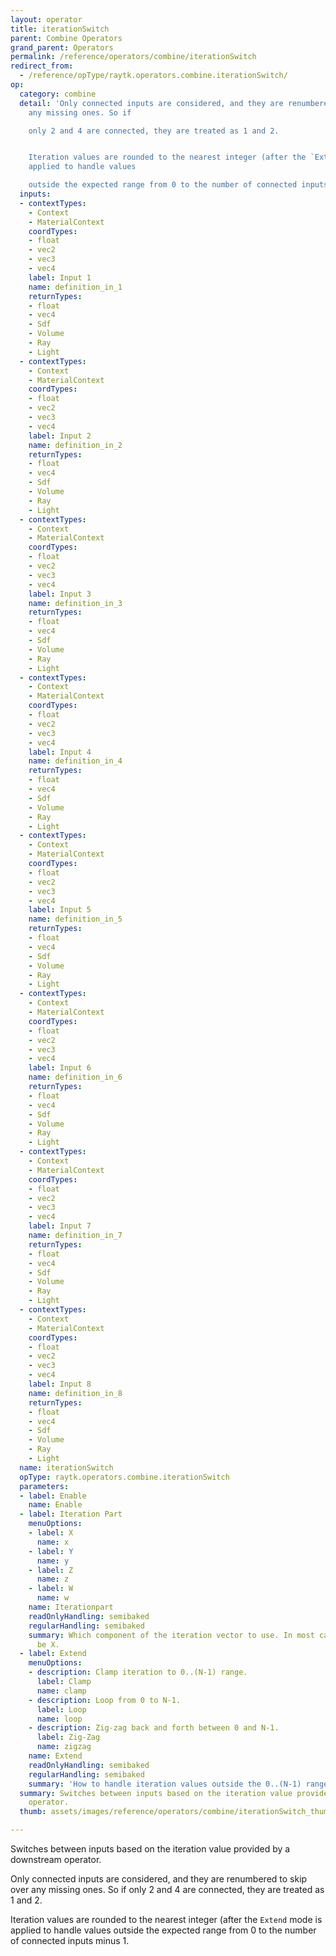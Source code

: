 ```yaml
---
layout: operator
title: iterationSwitch
parent: Combine Operators
grand_parent: Operators
permalink: /reference/operators/combine/iterationSwitch
redirect_from:
  - /reference/opType/raytk.operators.combine.iterationSwitch/
op:
  category: combine
  detail: 'Only connected inputs are considered, and they are renumbered to skip over
    any missing ones. So if

    only 2 and 4 are connected, they are treated as 1 and 2.


    Iteration values are rounded to the nearest integer (after the `Extend` mode is
    applied to handle values

    outside the expected range from 0 to the number of connected inputs minus 1.'
  inputs:
  - contextTypes:
    - Context
    - MaterialContext
    coordTypes:
    - float
    - vec2
    - vec3
    - vec4
    label: Input 1
    name: definition_in_1
    returnTypes:
    - float
    - vec4
    - Sdf
    - Volume
    - Ray
    - Light
  - contextTypes:
    - Context
    - MaterialContext
    coordTypes:
    - float
    - vec2
    - vec3
    - vec4
    label: Input 2
    name: definition_in_2
    returnTypes:
    - float
    - vec4
    - Sdf
    - Volume
    - Ray
    - Light
  - contextTypes:
    - Context
    - MaterialContext
    coordTypes:
    - float
    - vec2
    - vec3
    - vec4
    label: Input 3
    name: definition_in_3
    returnTypes:
    - float
    - vec4
    - Sdf
    - Volume
    - Ray
    - Light
  - contextTypes:
    - Context
    - MaterialContext
    coordTypes:
    - float
    - vec2
    - vec3
    - vec4
    label: Input 4
    name: definition_in_4
    returnTypes:
    - float
    - vec4
    - Sdf
    - Volume
    - Ray
    - Light
  - contextTypes:
    - Context
    - MaterialContext
    coordTypes:
    - float
    - vec2
    - vec3
    - vec4
    label: Input 5
    name: definition_in_5
    returnTypes:
    - float
    - vec4
    - Sdf
    - Volume
    - Ray
    - Light
  - contextTypes:
    - Context
    - MaterialContext
    coordTypes:
    - float
    - vec2
    - vec3
    - vec4
    label: Input 6
    name: definition_in_6
    returnTypes:
    - float
    - vec4
    - Sdf
    - Volume
    - Ray
    - Light
  - contextTypes:
    - Context
    - MaterialContext
    coordTypes:
    - float
    - vec2
    - vec3
    - vec4
    label: Input 7
    name: definition_in_7
    returnTypes:
    - float
    - vec4
    - Sdf
    - Volume
    - Ray
    - Light
  - contextTypes:
    - Context
    - MaterialContext
    coordTypes:
    - float
    - vec2
    - vec3
    - vec4
    label: Input 8
    name: definition_in_8
    returnTypes:
    - float
    - vec4
    - Sdf
    - Volume
    - Ray
    - Light
  name: iterationSwitch
  opType: raytk.operators.combine.iterationSwitch
  parameters:
  - label: Enable
    name: Enable
  - label: Iteration Part
    menuOptions:
    - label: X
      name: x
    - label: Y
      name: y
    - label: Z
      name: z
    - label: W
      name: w
    name: Iterationpart
    readOnlyHandling: semibaked
    regularHandling: semibaked
    summary: Which component of the iteration vector to use. In most cases this should
      be X.
  - label: Extend
    menuOptions:
    - description: Clamp iteration to 0..(N-1) range.
      label: Clamp
      name: clamp
    - description: Loop from 0 to N-1.
      label: Loop
      name: loop
    - description: Zig-zag back and forth between 0 and N-1.
      label: Zig-Zag
      name: zigzag
    name: Extend
    readOnlyHandling: semibaked
    regularHandling: semibaked
    summary: 'How to handle iteration values outside the 0..(N-1) range. '
  summary: Switches between inputs based on the iteration value provided by a downstream
    operator.
  thumb: assets/images/reference/operators/combine/iterationSwitch_thumb.png

---
```



Switches between inputs based on the iteration value provided by a downstream operator.

Only connected inputs are considered, and they are renumbered to skip over any missing ones. So if
only 2 and 4 are connected, they are treated as 1 and 2.

Iteration values are rounded to the nearest integer (after the `Extend` mode is applied to handle values
outside the expected range from 0 to the number of connected inputs minus 1.